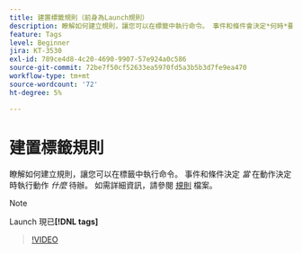 ```yaml
---
title: 建置標籤規則（前身為Launch規則）
description: 瞭解如何建立規則，讓您可以在標籤中執行命令。 事件和條件會決定*何時*要做事，而動作會決定*要做什麼。
feature: Tags
level: Beginner
jira: KT-3530
exl-id: 789ce4d8-4c20-4690-9907-57e924a0c586
source-git-commit: 72be7f50cf52633ea5970fd5a3b5b3d7fe9ea470
workflow-type: tm+mt
source-wordcount: '72'
ht-degree: 5%

---
```


# 建置標籤規則

瞭解如何建立規則，讓您可以在標籤中執行命令。 事件和條件決定 *當* 在動作決定時執行動作 *什麼* 待辦。 如需詳細資訊，請參閱 [規則](https://experienceleague.adobe.com/docs/experience-platform/tags/ui/rules.html) 檔案。

>[!NOTE]
>
> Launch 現已&#x200B;**[!DNL tags]**

>[!VIDEO](https://video.tv.adobe.com/v/28730/?learn=on)
